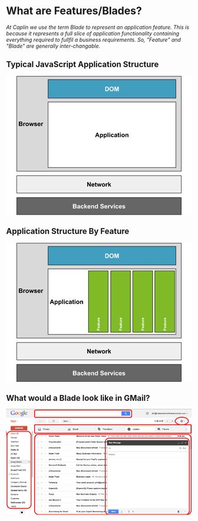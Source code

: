 # What are Features/Blades?

*At Caplin we use the term Blade to represent an application feature. This is
because it represents a full slice of application functionality containing everything
required to fullfil a business requirements. So, "Feature" and "Blade" are generally
inter-changable.*

## Typical JavaScript Application Structure

![](../img/app-disection.png)

## Application Structure By Feature

![](../img/app-disection-features.png)

## What would a Blade look like in GMail?

![](../img/gmail-compose-open-blades.png)

